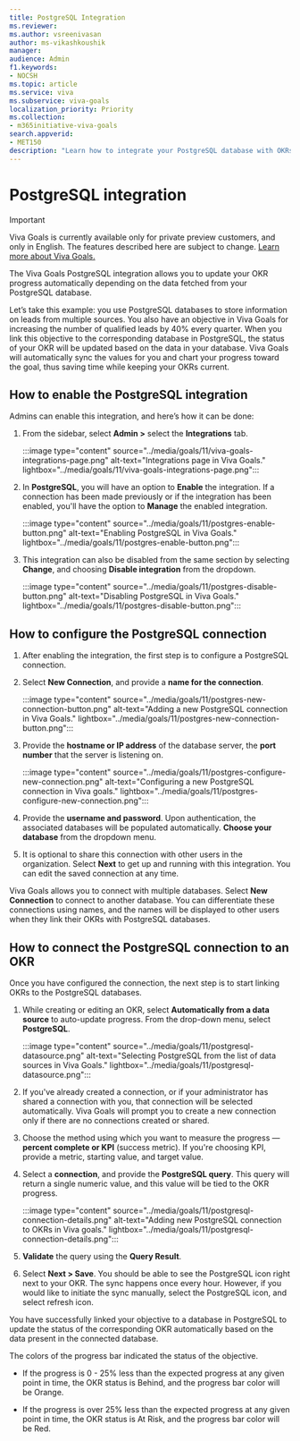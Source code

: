 ```yaml
---
title: PostgreSQL Integration
ms.reviewer: 
ms.author: vsreenivasan
author: ms-vikashkoushik
manager: 
audience: Admin
f1.keywords:
- NOCSH
ms.topic: article
ms.service: viva
ms.subservice: viva-goals
localization_priority: Priority
ms.collection:  
- m365initiative-viva-goals  
search.appverid:
- MET150
description: "Learn how to integrate your PostgreSQL database with OKRs in Viva Goals."
---
```


# PostgreSQL integration

> [!IMPORTANT]
> Viva Goals is currently available only for private preview customers, and only in English. The features described here are subject to change. [Learn more about Viva Goals.](https://go.microsoft.com/fwlink/?linkid=2189933)

The Viva Goals PostgreSQL integration allows you to update your OKR progress automatically depending on the data fetched from your PostgreSQL database. 

Let’s take this example: you use PostgreSQL databases to store information on leads from multiple sources. You also have an objective in Viva Goals for increasing the number of qualified leads by 40% every quarter. When you link this objective to the corresponding database in PostgreSQL, the status of your OKR will be updated based on the data in your database. Viva Goals will automatically sync the values for you and chart your progress toward the goal, thus saving time while keeping your OKRs current. 

## How to enable the PostgreSQL integration

Admins can enable this integration, and here’s how it can be done: 

1. From the sidebar, select **Admin >** select the **Integrations** tab. 

    :::image type="content" source="../media/goals/11/viva-goals-integrations-page.png" alt-text="Integrations page in Viva Goals." lightbox="../media/goals/11/viva-goals-integrations-page.png":::

2. In **PostgreSQL**, you will have an option to **Enable** the integration. If a connection has been made previously or if the integration has been enabled, you'll have the option to **Manage** the enabled integration. 

    :::image type="content" source="../media/goals/11/postgres-enable-button.png" alt-text="Enabling PostgreSQL in Viva Goals." lightbox="../media/goals/11/postgres-enable-button.png":::

3. This integration can also be disabled from the same section by selecting **Change**, and choosing **Disable integration** from the dropdown. 

    :::image type="content" source="../media/goals/11/postgres-disable-button.png" alt-text="Disabling PostgreSQL in Viva Goals." lightbox="../media/goals/11/postgres-disable-button.png":::

## How to configure the PostgreSQL connection 

1. After enabling the integration, the first step is to configure a PostgreSQL connection. 

2. Select **New Connection**, and provide a **name for the connection**. 

    :::image type="content" source="../media/goals/11/postgres-new-connection-button.png" alt-text="Adding a new PostgreSQL connection in Viva Goals." lightbox="../media/goals/11/postgres-new-connection-button.png":::

3. Provide the **hostname or IP address** of the database server, the **port number** that the server is listening on. 

    :::image type="content" source="../media/goals/11/postgres-configure-new-connection.png" alt-text="Configuring a new PostgreSQL connection in Viva goals." lightbox="../media/goals/11/postgres-configure-new-connection.png":::

4. Provide the **username and password**. Upon authentication, the associated databases will be populated automatically. **Choose your database** from the dropdown menu. 

5. It is optional to share this connection with other users in the organization. Select **Next** to get up and running with this integration. You can edit the saved connection at any time. 

Viva Goals allows you to connect with multiple databases. Select **New Connection** to connect to another database. You can differentiate these connections using names, and the names will be displayed to other users when they link their OKRs with PostgreSQL databases. 

## How to connect the PostgreSQL connection to an OKR

Once you have configured the connection, the next step is to start linking OKRs to the PostgreSQL databases. 

1. While creating or editing an OKR, select **Automatically from a data source** to auto-update progress. From the drop-down menu, select **PostgreSQL**. 

    :::image type="content" source="../media/goals/11/postgresql-datasource.png" alt-text="Selecting PostgreSQL from the list of data sources in Viva Goals." lightbox="../media/goals/11/postgresql-datasource.png":::

2. If you've already created a connection, or if your administrator has shared a connection with you, that connection will be selected automatically. Viva Goals will prompt you to create a new connection only if there are no connections created or shared. 

3. Choose the method using which you want to measure the progress — **percent complete or KPI** (success metric). If you're choosing KPI, provide a metric, starting value, and target value. 

4. Select a **connection**, and provide the **PostgreSQL query**. This query will return a single numeric value, and this value will be tied to the OKR progress.

    :::image type="content" source="../media/goals/11/postgresql-connection-details.png" alt-text="Adding new PostgreSQL connection to OKRs in Viva goals." lightbox="../media/goals/11/postgresql-connection-details.png":::

5. **Validate** the query using the **Query Result**.

6. Select **Next > Save**. You should be able to see the PostgreSQL icon right next to your OKR. The sync happens once every hour. However, if you would like to initiate the sync manually, select the PostgreSQL icon, and select refresh icon.

You have successfully linked your objective to a database in PostgreSQL to update the status of the corresponding OKR automatically based on the data present in the connected database. 

The colors of the progress bar indicated the status of the objective. 

- If the progress is 0 - 25% less than the expected progress at any given point in time, the OKR status is Behind, and the progress bar color will be Orange. 

- If the progress is over 25% less than the expected progress at any given point in time, the OKR status is At Risk, and the progress bar color will be Red. 
